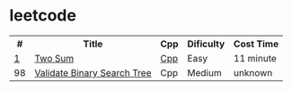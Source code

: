 # leetcode
<table>
 <tr>
  <th>#</th>
  <th>Title</th>
  <th>Cpp</th>
  <th>Dificulty</th>
  <th>Cost Time</th>
 </tr>
 
 <tr>
  <td><a href="https://github.com/eva0717/leetcode/tree/main/1.%20Two%20Sum">1</a></td>
  <td><a href="https://leetcode.com/problems/two-sum/">Two Sum</a></td>
  <td><a href="https://github.com/eva0717/leetcode/blob/d2068f3e1d95ed810a656d3ae466b4f3fa430aed/1.%20Two%20Sum/twoSum.cpp">Cpp</a></td>
  <td>Easy</td>
  <td>11 minute</td>
 </tr>
 
 <tr>
  <td>98</td>
  <td><a href="https://leetcode.com/problems/validate-binary-search-tree/">Validate Binary Search Tree</a></td>
  <td>Cpp</td>
  <td>Medium</td>
  <td>unknown</td>
 </tr>
</table>
